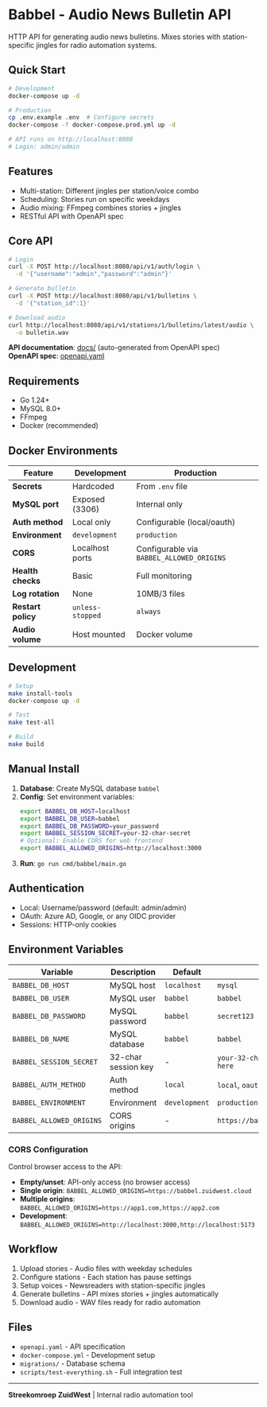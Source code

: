 # Babbel - Audio News Bulletin API

HTTP API for generating audio news bulletins. Mixes stories with station-specific jingles for radio automation systems.

## Quick Start

```bash
# Development
docker-compose up -d

# Production  
cp .env.example .env  # Configure secrets
docker-compose -f docker-compose.prod.yml up -d

# API runs on http://localhost:8080
# Login: admin/admin
```

## Features

- Multi-station: Different jingles per station/voice combo
- Scheduling: Stories run on specific weekdays  
- Audio mixing: FFmpeg combines stories + jingles
- RESTful API with OpenAPI spec

## Core API

```bash
# Login
curl -X POST http://localhost:8080/api/v1/auth/login \
  -d '{"username":"admin","password":"admin"}'

# Generate bulletin
curl -X POST http://localhost:8080/api/v1/bulletins \
  -d '{"station_id":1}' 

# Download audio
curl http://localhost:8080/api/v1/stations/1/bulletins/latest/audio \
  -o bulletin.wav
```

**API documentation**: [docs/](docs/) (auto-generated from OpenAPI spec)  
**OpenAPI spec**: [openapi.yaml](openapi.yaml)

## Requirements

- Go 1.24+
- MySQL 8.0+  
- FFmpeg
- Docker (recommended)

## Docker Environments

| Feature | Development | Production |
|---------|-------------|------------|
| **Secrets** | Hardcoded | From `.env` file |
| **MySQL port** | Exposed (3306) | Internal only |
| **Auth method** | Local only | Configurable (local/oauth) |
| **Environment** | `development` | `production` |
| **CORS** | Localhost ports | Configurable via `BABBEL_ALLOWED_ORIGINS` |
| **Health checks** | Basic | Full monitoring |
| **Log rotation** | None | 10MB/3 files |
| **Restart policy** | `unless-stopped` | `always` |
| **Audio volume** | Host mounted | Docker volume |

## Development

```bash
# Setup
make install-tools
docker-compose up -d

# Test
make test-all

# Build
make build
```

## Manual Install

1. **Database**: Create MySQL database `babbel`
2. **Config**: Set environment variables:
   ```bash
   export BABBEL_DB_HOST=localhost
   export BABBEL_DB_USER=babbel  
   export BABBEL_DB_PASSWORD=your_password
   export BABBEL_SESSION_SECRET=your-32-char-secret
   # Optional: Enable CORS for web frontend
   export BABBEL_ALLOWED_ORIGINS=http://localhost:3000
   ```
3. **Run**: `go run cmd/babbel/main.go`

## Authentication

- Local: Username/password (default: admin/admin)
- OAuth: Azure AD, Google, or any OIDC provider
- Sessions: HTTP-only cookies

## Environment Variables

| Variable | Description | Default | Example |
|----------|-------------|---------|---------|
| `BABBEL_DB_HOST` | MySQL host | `localhost` | `mysql` |
| `BABBEL_DB_USER` | MySQL user | `babbel` | `babbel` |
| `BABBEL_DB_PASSWORD` | MySQL password | `babbel` | `secret123` |
| `BABBEL_DB_NAME` | MySQL database | `babbel` | `babbel` |
| `BABBEL_SESSION_SECRET` | 32-char session key | - | `your-32-character-secret-key-here` |
| `BABBEL_AUTH_METHOD` | Auth method | `local` | `local`, `oauth`, `both` |
| `BABBEL_ENVIRONMENT` | Environment | `development` | `production` |
| `BABBEL_ALLOWED_ORIGINS` | CORS origins | - | `https://babbel.zuidwest.cloud` |

### CORS Configuration

Control browser access to the API:
- **Empty/unset**: API-only access (no browser access)
- **Single origin**: `BABBEL_ALLOWED_ORIGINS=https://babbel.zuidwest.cloud`
- **Multiple origins**: `BABBEL_ALLOWED_ORIGINS=https://app1.com,https://app2.com`
- **Development**: `BABBEL_ALLOWED_ORIGINS=http://localhost:3000,http://localhost:5173`

## Workflow

1. Upload stories - Audio files with weekday schedules
2. Configure stations - Each station has pause settings  
3. Setup voices - Newsreaders with station-specific jingles
4. Generate bulletins - API mixes stories + jingles automatically
5. Download audio - WAV files ready for radio automation

## Files

- `openapi.yaml` - API specification
- `docker-compose.yml` - Development setup
- `migrations/` - Database schema
- `scripts/test-everything.sh` - Full integration test

---

**Streekomroep ZuidWest** | Internal radio automation tool